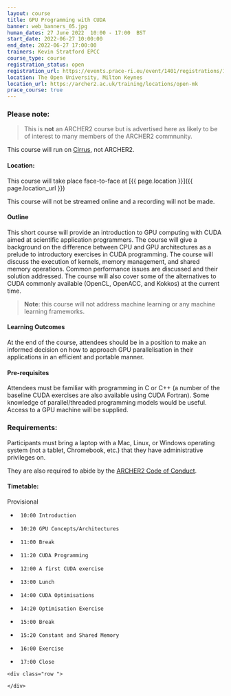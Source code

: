 ```yaml
---
layout: course
title: GPU Programming with CUDA
banner: web_banners_05.jpg 
human_dates: 27 June 2022  10:00 - 17:00  BST
start_date: 2022-06-27 10:00:00
end_date: 2022-06-27 17:00:00
trainers: Kevin Stratford EPCC
course_type: course
registration_status: open
registration_url: https://events.prace-ri.eu/event/1401/registrations/1042/  
location: The Open University, Milton Keynes
location_url: https://archer2.ac.uk/training/locations/open-mk
prace_course: true
---
```


### Please note:

> This is **not** an ARCHER2 course but is advertised here as likely to be of interest to many members of the ARCHER2 commnunity.

This course will run on [Cirrus](http://www.cirrus.ac.uk), not ARCHER2.

#### Location:

This course will take place face-to-face at  [{{ page.location }}]({{ page.location_url }})

This course will not be streamed online and a recording will not be made.

#### Outline

This short course will provide an introduction to GPU computing with CUDA aimed at scientific application programmers. The course will give a background on the difference between CPU and GPU architectures as a prelude to introductory exercises in CUDA programming. The course will discuss the execution of kernels, memory management, and shared memory operations. Common performance issues are discussed and their solution addressed. The course will also cover some of the alternatives to CUDA commonly available (OpenCL, OpenACC, and Kokkos) at the current time.

> **Note**: this course will not address machine learning or any machine learning frameworks.

#### Learning Outcomes

At the end of the course, attendees should be in a position to make an informed decision on how to approach GPU parallelisation in their applications in an efficient and portable manner.

#### Pre-requisites

Attendees must be familiar with programming in C or C++ (a number of the baseline CUDA exercises are also available using CUDA Fortran). Some knowledge of parallel/threaded programming models would be useful. Access to a GPU machine will be supplied.


### Requirements:

Participants must bring a laptop with a Mac, Linux, or Windows operating system (not a tablet, Chromebook, etc.) that they have administrative privileges on.

They are also required to abide by the [ARCHER2  Code of Conduct](../../../about/policies/code-of-conduct.html). 


#### Timetable:

Provisional

-      10:00 Introduction
-      10:20 GPU Concepts/Architectures
-      11:00 Break
-      11:20 CUDA Programming
-      12:00 A first CUDA exercise
-      13:00 Lunch
-      14:00 CUDA Optimisations
-      14:20 Optimisation Exercise
-      15:00 Break
-      15:20 Constant and Shared Memory
-      16:00 Exercise
-      17:00 Close


<section id="service">

<!-- 

<h2><a name="materials">Course materials</a></h2>
 -->


    <div class="row ">	

<!-- 		
      <div class="col-xs-6 col-sm-4">
        <a class="ar2_linkbox ar2_linkbox-green" 
          href="   ">
          <strong>Course materials</strong>         
        </a>
      </div>
 -->

<!--  
      <div class="col-xs-6 col-sm-4">
        <a class="ar2_linkbox ar2_linkbox-teal" 
          href="https://pad.archer2.ac.uk/p/220627-gpu-cuda">
          <strong>Course Chat</strong>       
        </a>
      </div>
		
 -->
 	</div>
		
		
					


<!-- 		
<h2><a name="videos">Videos</a></h2>

<h3>Session 1</h3>

<div>
	<iframe title="Video" width="560" height="315" src="https://www.youtube.com/embed/xxxxxxxxxxx" frameborder="0" allow="accelerometer; autoplay; encrypted-media; gyroscope; picture-in-picture" allowfullscreen></iframe>
</div>

 -->





<!-- 
<h2><a name="feedback">Feedback</a></h2>


    <div class="row ">	

      <div class="col-xs-6 col-sm-4">
        <a class="ar2_linkbox ar2_linkbox-teal" 


		   href="https://events.prace-ri.eu/event/1401/surveys/961"

		>
          <strong>Feedback</strong><br/>
          Please let us know what was great about this course and anything we can improve
        </a>
      </div>
    </div>
		
 -->		

 
</section>



